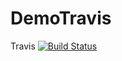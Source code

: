 # DemoTravis
Travis 
[![Build Status](https://travis-ci.org/VatthanachaiW/DemoTravis.svg?branch=master)](https://travis-ci.org/VatthanachaiW/DemoTravis)
